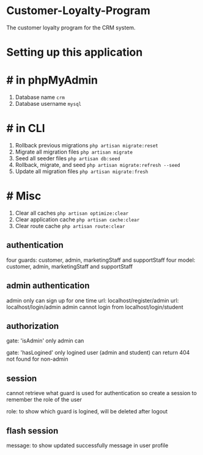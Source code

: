 # Customer-Loyalty-Program

The customer loyalty program for the CRM system.

# Setting up this application

# # in phpMyAdmin

1. Database name `crm`
2. Database username `mysql`

# # in CLI

1. Rollback previous migrations `php artisan migrate:reset`
2. Migrate all migration files `php artisan migrate`
3. Seed all seeder files `php artisan db:seed`
4. Rollback, migrate, and seed `php artisan migrate:refresh --seed`
5. Update all migration files `php artisan migrate:fresh`

# # Misc

1. Clear all caches `php artisan optimize:clear`
2. Clear application cache `php artisan cache:clear`
3. Clear route cache `php artisan route:clear`

## authentication

four guards: customer, admin, marketingStaff and supportStaff
four model: customer, admin, marketingStaff and supportStaff

## admin authentication

admin only can sign up for one time
url: localhost/register/admin
url: localhost/login/admin
admin cannot login from localhost/login/student

## authorization

gate: 'isAdmin'
only admin can

gate: 'hasLogined'
only logined user (admin and student) can
return 404 not found for non-admin

## session

cannot retrieve what guard is used for authentication
so create a session to remember the role of the user

role: to show which guard is logined, will be deleted after logout

## flash session

message: to show updated successfully message in user profile
